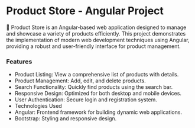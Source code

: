 # Product Store - Angular Project

🛒 Product Store is an Angular-based web application designed to manage and showcase a variety of products efficiently. This project demonstrates the implementation of modern web development techniques using Angular, providing a robust and user-friendly interface for product management.

### Features

 - Product Listing: View a comprehensive list of products with details.
 - Product Management: Add, edit, and delete products.
 - Search Functionality: Quickly find products using the search bar.
 - Responsive Design: Optimized for both desktop and mobile devices.
 - User Authentication: Secure login and registration system.
 - Technologies Used
 - Angular: Frontend framework for building dynamic web applications.
 - Bootstrap: Styling and responsive design.